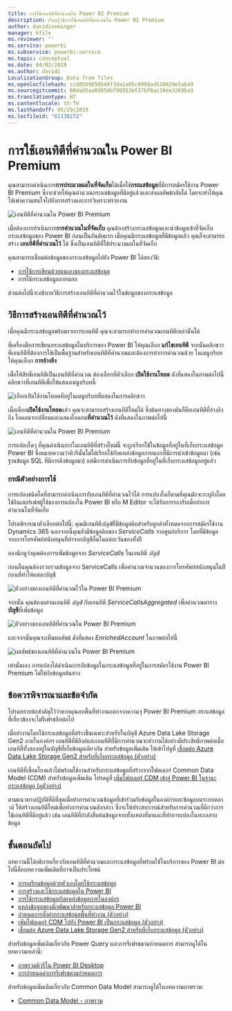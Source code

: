 ```yaml
---
title: การใช้เอนทิตีที่คำนวณใน Power BI Premium
description: เรียนรู้วิธีการใช้เอนทิตีที่คำนวณใน Power BI Premium
author: davidiseminger
manager: kfile
ms.reviewer: ''
ms.service: powerbi
ms.subservice: powerbi-service
ms.topic: conceptual
ms.date: 04/02/2019
ms.author: davidi
LocalizationGroup: Data from files
ms.openlocfilehash: ccd8569650bd4f3da1a05c0999ad510029e5ab49
ms.sourcegitcommit: 60dad5aa0d85db790553e537bf8ac34ee3289ba3
ms.translationtype: HT
ms.contentlocale: th-TH
ms.lasthandoff: 05/29/2019
ms.locfileid: "61138272"
---
```

# <a name="using-computed-entities-on-power-bi-premium"></a>การใช้เอนทิตีที่คำนวณใน Power BI Premium

คุณสามารถดำเนินการ**การประมวลผลในที่จัดเก็บ**ได้เมื่อใช้**กระแสข้อมูล**ที่มีการสมัครใช้งาน Power BI Premium ซึ่งจะช่วยให้คุณคำนวณกระแสข้อมูลที่มีอยู่แล้วและส่งผลลัพธ์กลับได้ โดยจะทำให้คุณได้เพ่งความสนใจไปยังการสร้างและการวิเคราะห์รายงาน 

![เอนทิตีที่คำนวณใน Power BI Premium](media/service-dataflows-computed-entities-premium/computed-entities-premium_00.png)

เมื่อต้องการทำเนินการ**การคำนวณในที่จัดเก็บ** คุณต้องสร้างกระแสข้อมูลและนำข้อมูลเข้าที่จัดเก็บกระแสข้อมูลของ Power BI ก่อนเป็นอันดับแรก เมื่อคุณมีกระแสข้อมูลที่มีข้อมูลแล้ว คุณก็จะสามารถสร้าง **เอนทิตีที่คำนวณไว้** ได้ ซึ่งเป็นเอนทิตีที่ใช้ประมวลผลในที่จัดเก็บ 

คุณสามารถเชื่อมต่อข้อมูลของกระแสข้อมูลไปยัง Power BI ได้สองวิธี:

* [การใช้การเขียนด้วยตนเองของกระแสข้อมูล](service-dataflows-create-use.md)
* การใช้กระแสข้อมูลภายนอก

ส่วนต่อไปนี้จะอธิบายวิธีการสร้างเอนทิตีที่คำนวณไว้ในข้อมูลของกระแสข้อมูล

## <a name="how-to-create-computed-entities"></a>วิธีการสร้างเอนทิตีที่คำนวณไว้ 

เมื่อคุณมีกระแสข้อมูลพร้อมรายการเอนทิตี คุณจะสามารถทำการคำนวณเอนทิตีเหล่านั้นได้

ที่เครื่องมือการเขียนกระแสข้อมูลในบริการของ Power BI ให้คุณเลือก **แก้ไขเอนทิตี** จากนั้นคลิกขวาที่เอนทิตีที่ต้องการใช้เป็นพื้นฐานสำหรับเอนทิตีที่คำนวณและต้องการทำการคำนวณด้วย ในเมนูบริบท ให้คุณเลือก **การอ้างอิง**

เพื่อให้สิทธิ์เอนทิตีเป็นเอนทิตีที่คำนวณ ต้องเลือกที่ตัวเลือก **เปิดใช้งานโหลด** ดังที่แสดงในภาพต่อไปนี้ คลิกขวาที่เอนทิตีเพื่อให้แสดงเมนูบริบทนี้

![เลือกเปิดใช้งานโหลดที่อยู่ในเมนูบริบทที่แสดงในการคลิกขวา](media/service-dataflows-computed-entities-premium/computed-entities-premium_01.png)

เมื่อเลือก**เปิดใช้งานโหลด**แล้ว คุณจะสามารถสร้างเอนทิตีใหม่ได้ ซึ่งต้นทางของมันก็คือเอนทิตีที่อ้างอิงถึง ไอคอนจะเปลี่ยนและแสดงไอคอน**ที่คำนวณไว้** ดังที่แสดงในภาพต่อไปนี้

![เอนทิตีที่คำนวณใน Power BI Premium](media/service-dataflows-computed-entities-premium/computed-entities-premium_00.png)

การแปลงใดๆ ที่คุณดำเนินการในเอนทิตีที่สร้างใหม่นี้ จะถูกเรียกใช้ในข้อมูลที่อยู่ในที่เก็บกระแสข้อมูล Power BI ซึ่งหมายความว่าคิวรีนั้นไม่ได้เรียกใช้กับแหล่งข้อมูลภายนอกที่มีการนำเข้าข้อมูลมา (เช่น ฐานข้อมูล SQL ที่มีการดึงข้อมูลมา) แต่มีการดำเนินการกับข้อมูลที่อยู่ในที่เก็บกระแสข้อมูลอยู่แล้ว

### <a name="example-use-cases"></a>กรณีตัวอย่างการใช้
การแปลงชนิดใดที่สามารถดำเนินการกับเอนทิตีที่คำนวณไว้ได้ การแปลงใดก็ตามที่คุณมักจะระบุถึงโดยใช้อินเตอร์เฟสผู้ใช้ของการแปลงใน Power BI หรือ M Editor จะได้รับการรองรับเมื่อทำการคำนวณในที่จัดเก็บ 

โปรดพิจารณาตัวเลือกต่อไปนี้: คุณมีเอนทิตี*บัญชี*ที่มีข้อมูลดิบสำหรับลูกค้าทั้งหมดจากการสมัครใช้งาน Dynamics 365 นอกจากนี้คุณยังมีข้อมูลดิบของ *ServiceCalls* จากศูนย์บริการ โดยที่มีข้อมูลจากการโทรศัพท์สนับสนุนที่ทำจากบัญชีอื่นในแต่ละวันของทั้งปี

ลองนึกดูว่าคุณต้องการเพิ่มข้อมูลจาก *ServiceCalls* ในเอนทิตี *บัญชี* 

ก่อนอื่นคุณต้องรวบรวมข้อมูลจาก ServiceCalls เพื่อคำนวณจำนวนของการโทรศัพท์สนับสนุนในปีก่อนที่ทำให้แต่ละบัญชี 

![ตัวอย่างของเอนทิตีที่คำนวณไว้ใน Power BI Premium](media/service-dataflows-computed-entities-premium/computed-entities-premium_02.png)

จากนั้น คุณต้องผสานเอนทิตี *บัญชี* กับเอนทิตี *ServiceCallsAggregated* เพื่อคำนวณตาราง**บัญชี**ที่เพิ่มข้อมูล

![ตัวอย่างของเอนทิตีที่คำนวณใน Power BI Premium](media/service-dataflows-computed-entities-premium/computed-entities-premium_03.png)

และจากนั้นคุณจะเห็นผลลัพธ์ ดังที่แสดง *EnrichedAccount* ในภาพต่อไปนี้

![ผลลัพธ์ของเอนทิตีที่คำนวณใน Power BI Premium](media/service-dataflows-computed-entities-premium/computed-entities-premium_04.png)

เท่านั้นเอง การแปลงได้ดำเนินการกับข้อมูลในกระแสข้อมูลที่อยู่ในการสมัครใช้งาน Power BI Premium ไม่ใช่กับข้อมูลต้นทาง

## <a name="considerations-and-limitations"></a>ข้อควรพิจารณาและข้อจำกัด

โปรดทราบข้อสำคัญไว้ว่าหากคุณลบพื้นที่ทำงานออกจากความจุ Power BI Premium กระแสข้อมูลที่เกี่ยวข้องจะไม่รีเฟรชอีกต่อไป 

เมื่อทำงานโดยใช้กระแสข้อมูลที่สร้างขึ้นเฉพาะสำหรับในบัญชี Azure Data Lake Storage Gen2 ภายในองค์กร เอนทิตีที่มีลิงก์และเอนทิตีที่มีการคำนวณจะทำงานได้อย่างมีประสิทธิภาพต่อเมื่อเอนทิตี้ทั้งสองอยู่ในบัญชีที่เก็บข้อมูลเดียวกัน สำหรับข้อมูลเพิ่มเติม ให้เข้าไปดูที่ [เชื่อมต่อ Azure Data Lake Storage Gen2 สำหรับที่เก็บกระแสข้อมูล (ตัวอย่าง)](service-dataflows-connect-azure-data-lake-storage-gen2.md)

เอนทิตีที่เชื่อมโยงแล้วไม่พร้อมใช้งานสำหรับกระแสข้อมูลที่สร้างจากโฟลเดอร์ Common Data Model (CDM) สำหรับข้อมูลเพิ่มเติม โปรดดูที่ [เพิ่มโฟลเดอร์ CDM เข้าสู่ Power BI ในฐานะกระแสข้อมูล (ดูตัวอย่าง)](service-dataflows-add-cdm-folder.md)

ตามแนวทางปฏิบัติที่ดีที่สุดเมื่อทำการคำนวณข้อมูลที่เข้าร่วมกับข้อมูลในองค์กรและข้อมูลบนระบบคลาวด์ ให้สร้างเอนทิตีใหม่เพื่อทำการคำนวณดังกล่าว ซึ่งจะให้ประสบการณ์สำหรับการคำนวณที่ดีกว่าการใช้เอนทิตีที่มีอยู่แล้ว เช่น เอนทิตีที่กำลังสืบค้นข้อมูลจากทั้งแหล่งที่มาและที่ทำการแปลงในทะเลสาบข้อมูล

## <a name="next-steps"></a>ขั้นตอนถัดไป

บทความนี้ได้อธิบายเกี่ยวกับเอนทิตีที่คำนวณและกระแสข้อมูลที่พร้อมใช้ในบริการของ Power BI ต่อไปนี้คือบทความเพิ่มเติมที่อาจเป็นประโยชน์

* [การเตรียมข้อมูลด้วยตัวเองโดยใช้กระแสข้อมูล](service-dataflows-overview.md)
* [การสร้างและใช้กระแสข้อมูลใน Power BI](service-dataflows-create-use.md)
* [การใช้กระแสข้อมูลกับแหล่งข้อมูลภายในองค์กร](service-dataflows-on-premises-gateways.md)
* [แหล่งข้อมูลของนักพัฒนาสำหรับกระแสข้อมูล Power BI](service-dataflows-developer-resources.md)
* [กำหนดการตั้งค่ากระแสข้อมูลพื้นที่ทำงาน (ตัวอย่าง)](service-dataflows-configure-workspace-storage-settings.md)
* [เพิ่มโฟลเดอร์ CDM ไปยัง Power BI เป็นกระแสข้อมูล (ตัวอย่าง)](service-dataflows-add-cdm-folder.md)
* [เชื่อมต่อ Azure Data Lake Storage Gen2 สำหรับที่เก็บกระแสข้อมูล (ตัวอย่าง)](service-dataflows-connect-azure-data-lake-storage-gen2.md)

สำหรับข้อมูลเพิ่มเติมเกี่ยวกับ Power Query และการรีเฟรชตามกำหนดการ สามารถดูได้ในบทความเหล่านี้:
* [ภาพรวมคิวรีใน Power BI Desktop](desktop-query-overview.md)
* [การกำหนดค่าการรีเฟรชตามกำหนดการ](refresh-scheduled-refresh.md)

สำหรับข้อมูลเพิ่มเติมเกี่ยวกับ Common Data Model สามารถดูได้ในบทความภาพรวม:
* [Common Data Model - ภาพรวม](https://docs.microsoft.com/powerapps/common-data-model/overview)

